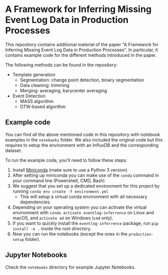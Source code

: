 # A Framework for Inferring Missing Event Log Data in Production Processes

This repository contains additional material of the paper "A Framework for Inferring Missing Event Log Data in Production Processes". In particular, it contains example code for the different methods introduced in the paper.

The following methods can be found in the repository:

* Template generation
    * Segmentation: change point detection, binary segmentation
    * Data cleaning: trimming
    * Merging: averaging, barycenter averaging
* Event Detection
    * MASS algorithm
    * DTW-based algorithm

## Example code
You can find all the above mentioned code in this repository with notebook examples in the `notebooks` folder.
We also included the original code but this requires to setup the environment with an InfluxDB and the corresponding dataset.

To run the example code, you'll need to follow these steps:

1. Install [Miniconda](https://conda.io/miniconda.html) (make sure to use a Python 3 version)
2. After setting up miniconda you can make use of the `conda` command in your command line (Powershell, CMD, Bash)
3. We suggest that you set up a dedicated environment for this project by running `conda env create -f environment.yml`
    * This will setup a virtual conda environment with all necessary dependencies.
4. Depending on your operating system you can activate the virtual environment with `conda activate eventlog-inferrence` on Linux and macOS, and `activate ad` on Windows (`cmd` only).
5. If you want to quickly install the `eventlog-inferrence` package, run `pip install -e .` inside the root directory.
6. Now you can run the notebooks (except the ones in the `production-setup` folder).

## Jupyter Notebooks
Check the `notebooks` directory for example Jupyter Notebooks.
